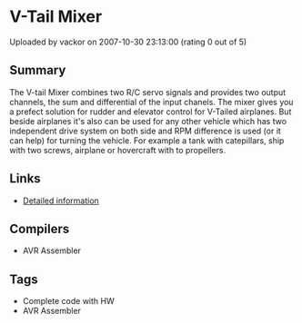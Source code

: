 # V-Tail Mixer

Uploaded by vackor on 2007-10-30 23:13:00 (rating 0 out of 5)

## Summary

The V-tail Mixer combines two R/C servo signals and provides two output channels, the sum and differential of the input chanels. The mixer gives you a prefect solution for rudder and elevator control for V-Tailed airplanes. But beside airplanes it's also can be used for any other vehicle which has two independent drive system on both side and RPM difference is used (or it can help) for turning the vehicle. For example a tank with catepillars, ship with two screws, airplane or hovercraft with to propellers.

## Links

- [Detailed information](http://www.gadgetparadise.com/121901/)

## Compilers

- AVR Assembler

## Tags

- Complete code with HW
- AVR Assembler
